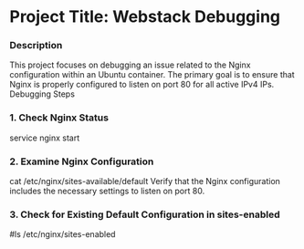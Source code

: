 <h1>Project Title: Webstack Debugging</h1>
<h3>Description</h3>

This project focuses on debugging an issue related to the Nginx configuration within an Ubuntu container. The primary goal is to ensure that Nginx is properly configured to listen on port 80 for all active IPv4 IPs.
Debugging Steps
<h3>1. Check Nginx Status</h3>
    service nginx start

<h3>2. Examine Nginx Configuration</h3>
    cat /etc/nginx/sites-available/default
Verify that the Nginx configuration includes the necessary settings to listen on port 80.

<h3>3. Check for Existing Default Configuration in sites-enabled</h3>
#ls /etc/nginx/sites-enabled
